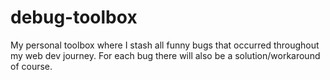 # debug-toolbox
My personal toolbox where I stash all funny bugs that occurred throughout my web dev journey. For each bug there will also be a solution/workaround of course.
